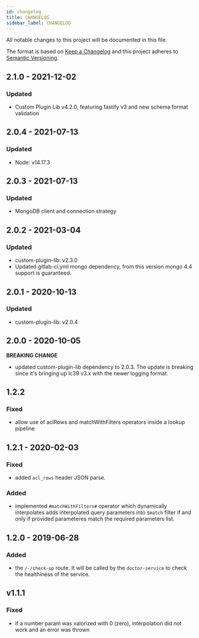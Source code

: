 ```yaml
---
id: changelog
title: CHANGELOG
sidebar_label: CHANGELOG
---
```


<!--
WARNING: this file was automatically generated by Mia-Platform Doc Aggregator.
DO NOT MODIFY IT BY HAND.
Instead, modify the source file and run the aggregator to regenerate this file.
-->

All notable changes to this project will be documented in this file.

The format is based on [Keep a Changelog](http://keepachangelog.com/en/1.0.0/)
and this project adheres to [Semantic Versioning](http://semver.org/spec/v2.0.0.html).

## 2.1.0 - 2021-12-02

### Updated

- Custom Plugin Lib v4.2.0, featuring fastify v3 and new schema format validation

## 2.0.4 - 2021-07-13

### Updated

- Node: v14.17.3

## 2.0.3 - 2021-07-13

### Updated

- MongoDB client and connection strategy 

## 2.0.2 - 2021-03-04

### Updated

- custom-plugin-lib: v2.3.0
- Updated gitlab-ci.yml mongo dependency, from this version mongo 4.4 support is guaranteed.

## 2.0.1 - 2020-10-13

### Updated

- custom-plugin-lib: v2.0.4

## 2.0.0 - 2020-10-05

**BREAKING CHANGE**

- updated custom-plugin-lib dependency to 2.0.3. The update is breaking since it's bringing up lc39 v3.x with the newer logging format.

## 1.2.2

### Fixed
 - allow use of aclRows and matchWithFilters operators inside a lookup pipeline

## 1.2.1 - 2020-02-03

### Fixed
 - added `acl_rows` header JSON parse.

### Added
 - implemented `#matchWithFilters#` operator which dynamically interpolates
  adds interpolated query parameters into `$match` filter if and only if provided parameteres match the required parameters list.

## 1.2.0 - 2019-06-28

### Added
- the `/-/check-up` route. It will be called by the `doctor-service` to check the healthiness of the service.

## v1.1.1

### Fixed
- if a number param was valorized with 0 (zero), interpolation did not work and an error was thrown
